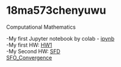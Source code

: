 # 18ma573chenyuwu
Computational Mathematics

-My first Jupyter notebook by colab - [ipynb](src/first_notebook_v01.ipynb)<br/>
-My first HW: [HW1](src/MA_573(HW1).ipynb)<br/>
-My Second HW: [SFD](src/SFD_operator.ipynb)<br/>
               [SFO_Convergence](src/FD_operator_with_higher_order_convergence.ipynb)
